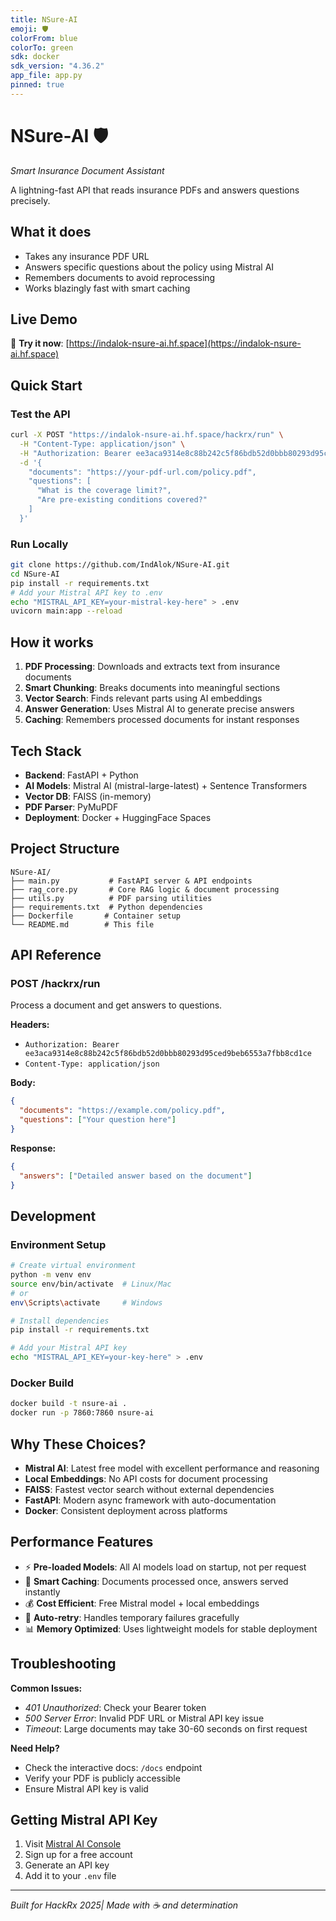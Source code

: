 ```yaml
---
title: NSure-AI
emoji: 🛡️
colorFrom: blue
colorTo: green
sdk: docker
sdk_version: "4.36.2"
app_file: app.py
pinned: true
---
```


# NSure-AI 🛡️
*Smart Insurance Document Assistant*

A lightning-fast API that reads insurance PDFs and answers questions precisely.

## What it does
- Takes any insurance PDF URL
- Answers specific questions about the policy using Mistral AI
- Remembers documents to avoid reprocessing
- Works blazingly fast with smart caching

## Live Demo
🚀 **Try it now**: [https://indalok-nsure-ai.hf.space](https://indalok-nsure-ai.hf.space)

## Quick Start

### Test the API
```bash
curl -X POST "https://indalok-nsure-ai.hf.space/hackrx/run" \
  -H "Content-Type: application/json" \
  -H "Authorization: Bearer ee3aca9314e8c88b242c5f86bdb52d0bbb80293d95ced9beb6553a7fbb8cd1ce" \
  -d '{
    "documents": "https://your-pdf-url.com/policy.pdf",
    "questions": [
      "What is the coverage limit?",
      "Are pre-existing conditions covered?"
    ]
  }'
```

### Run Locally
```bash
git clone https://github.com/IndAlok/NSure-AI.git
cd NSure-AI
pip install -r requirements.txt
# Add your Mistral API key to .env
echo "MISTRAL_API_KEY=your-mistral-key-here" > .env
uvicorn main:app --reload
```

## How it works

1. **PDF Processing**: Downloads and extracts text from insurance documents
2. **Smart Chunking**: Breaks documents into meaningful sections
3. **Vector Search**: Finds relevant parts using AI embeddings
4. **Answer Generation**: Uses Mistral AI to generate precise answers
5. **Caching**: Remembers processed documents for instant responses

## Tech Stack

- **Backend**: FastAPI + Python
- **AI Models**: Mistral AI (mistral-large-latest) + Sentence Transformers
- **Vector DB**: FAISS (in-memory)
- **PDF Parser**: PyMuPDF
- **Deployment**: Docker + HuggingFace Spaces

## Project Structure
```
NSure-AI/
├── main.py           # FastAPI server & API endpoints
├── rag_core.py       # Core RAG logic & document processing
├── utils.py          # PDF parsing utilities
├── requirements.txt  # Python dependencies
├── Dockerfile       # Container setup
└── README.md        # This file
```

## API Reference

### POST /hackrx/run
Process a document and get answers to questions.

**Headers:**
- `Authorization: Bearer ee3aca9314e8c88b242c5f86bdb52d0bbb80293d95ced9beb6553a7fbb8cd1ce`
- `Content-Type: application/json`

**Body:**
```json
{
  "documents": "https://example.com/policy.pdf",
  "questions": ["Your question here"]
}
```

**Response:**
```json
{
  "answers": ["Detailed answer based on the document"]
}
```

## Development

### Environment Setup
```bash
# Create virtual environment
python -m venv env
source env/bin/activate  # Linux/Mac
# or
env\Scripts\activate     # Windows

# Install dependencies
pip install -r requirements.txt

# Add your Mistral API key
echo "MISTRAL_API_KEY=your-key-here" > .env
```

### Docker Build
```bash
docker build -t nsure-ai .
docker run -p 7860:7860 nsure-ai
```

## Why These Choices?

- **Mistral AI**: Latest free model with excellent performance and reasoning
- **Local Embeddings**: No API costs for document processing
- **FAISS**: Fastest vector search without external dependencies
- **FastAPI**: Modern async framework with auto-documentation
- **Docker**: Consistent deployment across platforms

## Performance Features

- ⚡ **Pre-loaded Models**: All AI models load on startup, not per request
- 🧠 **Smart Caching**: Documents processed once, answers served instantly
- 💰 **Cost Efficient**: Free Mistral model + local embeddings
- 🔄 **Auto-retry**: Handles temporary failures gracefully
- 📊 **Memory Optimized**: Uses lightweight models for stable deployment

## Troubleshooting

**Common Issues:**
- *401 Unauthorized*: Check your Bearer token
- *500 Server Error*: Invalid PDF URL or Mistral API key issue
- *Timeout*: Large documents may take 30-60 seconds on first request

**Need Help?**
- Check the interactive docs: `/docs` endpoint
- Verify your PDF is publicly accessible
- Ensure Mistral API key is valid

## Getting Mistral API Key

1. Visit [Mistral AI Console](https://console.mistral.ai/)
2. Sign up for a free account
3. Generate an API key
4. Add it to your `.env` file

---

*Built for HackRx 2025| Made with ☕ and determination*